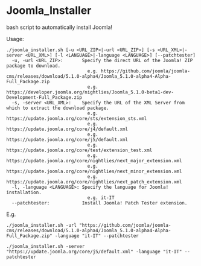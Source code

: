 # Joomla_Installer
bash script to automatically install Joomla!

Usage:
```
./joomla_installer.sh [-u <URL_ZIP>|-url <URL_ZIP>] [-s <URL_XML>|-server <URL_XML>] [-l <LANGUAGE>|-language <LANGUAGE>] [--patchtester]
  -u, -url <URL_ZIP>:       Specify the direct URL of the Joomla! ZIP package to download.
                              e.g. https://github.com/joomla/joomla-cms/releases/download/5.1.0-alpha4/Joomla_5.1.0-alpha4-Alpha-Full_Package.zip
                              e.g. https://developer.joomla.org/nightlies/Joomla_5.1.0-beta1-dev-Development-Full_Package.zip
  -s, -server <URL_XML>:    Specify the URL of the XML Server from which to extract the download package.
                              e.g. https://update.joomla.org/core/sts/extension_sts.xml
                              e.g. https://update.joomla.org/core/j4/default.xml
                              e.g. https://update.joomla.org/core/j5/default.xml
                              e.g. https://update.joomla.org/core/test/extension_test.xml
                              e.g. https://update.joomla.org/core/nightlies/next_major_extension.xml
                              e.g. https://update.joomla.org/core/nightlies/next_minor_extension.xml
                              e.g. https://update.joomla.org/core/nightlies/next_patch_extension.xml
  -l, -language <LANGUAGE>: Specify the language for Joomla! installation.
                              e.g. it-IT
  --patchtester:            Install Joomla! Patch Tester extension.
```

E.g.

`./joomla_installer.sh -url "https://github.com/joomla/joomla-cms/releases/download/5.1.0-alpha4/Joomla_5.1.0-alpha4-Alpha-Full_Package.zip" -language "it-IT" --patchtester`

`./joomla_installer.sh -server "https://update.joomla.org/core/j5/default.xml" -language "it-IT" --patchtester`
